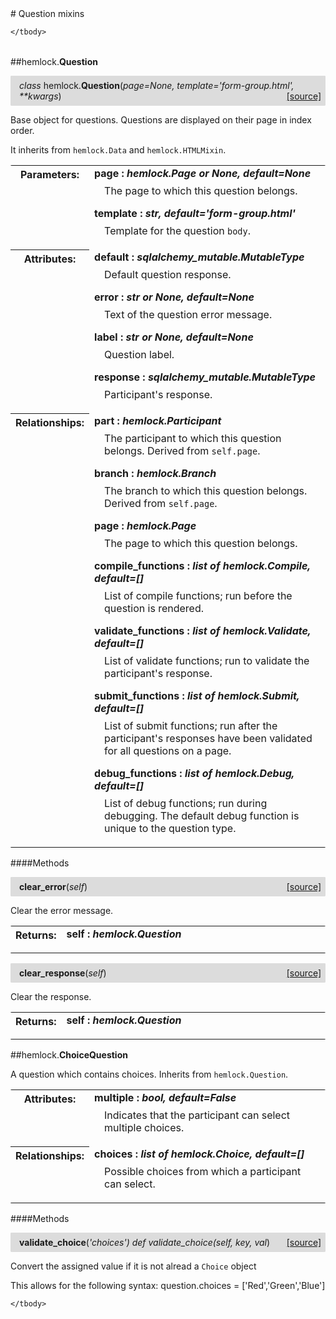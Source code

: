 <script src="https://cdn.mathjax.org/mathjax/latest/MathJax.js?config=TeX-AMS-MML_HTMLorMML" type="text/javascript"></script>

<link rel="stylesheet" href="https://assets.readthedocs.org/static/css/readthedocs-doc-embed.css" type="text/css" />

<style>
    a.src-href {
        float: right;
    }
    p.attr {
        margin-top: 0.5em;
        margin-left: 1em;
    }
    p.func-header {
        background-color: gainsboro;
        border-radius: 0.1em;
        padding: 0.5em;
        padding-left: 1em;
    }
    table.field-table {
        border-radius: 0.1em
    }
</style># Question mixins

<table class="docutils field-list field-table" frame="void" rules="none">
    <col class="field-name" />
    <col class="field-body" />
    <tbody valign="top">
        
    </tbody>
</table>



##hemlock.**Question**

<p class="func-header">
    <i>class</i> hemlock.<b>Question</b>(<i>page=None, template='form-group.html', **kwargs</i>) <a class="src-href" target="_blank" href="https://github.com/dsbowen/hemlock/blob/master/hemlock/models/question.py#L17">[source]</a>
</p>

Base object for questions. Questions are displayed on their page in index order.

It inherits from `hemlock.Data` and `hemlock.HTMLMixin`.

<table class="docutils field-list field-table" frame="void" rules="none">
    <col class="field-name" />
    <col class="field-body" />
    <tbody valign="top">
        <tr class="field">
    <th class="field-name"><b>Parameters:</b></td>
    <td class="field-body" width="100%"><b>page : <i>hemlock.Page or None, default=None</i></b>
<p class="attr">
    The page to which this question belongs.
</p>
<b>template : <i>str, default='form-group.html'</i></b>
<p class="attr">
    Template for the question <code>body</code>.
</p></td>
</tr>
<tr class="field">
    <th class="field-name"><b>Attributes:</b></td>
    <td class="field-body" width="100%"><b>default : <i>sqlalchemy_mutable.MutableType</i></b>
<p class="attr">
    Default question response.
</p>
<b>error : <i>str or None, default=None</i></b>
<p class="attr">
    Text of the question error message.
</p>
<b>label : <i>str or None, default=None</i></b>
<p class="attr">
    Question label.
</p>
<b>response : <i>sqlalchemy_mutable.MutableType</i></b>
<p class="attr">
    Participant's response.
</p></td>
</tr>
<tr class="field">
    <th class="field-name"><b>Relationships:</b></td>
    <td class="field-body" width="100%"><b>part : <i>hemlock.Participant</i></b>
<p class="attr">
    The participant to which this question belongs. Derived from <code>self.page</code>.
</p>
<b>branch : <i>hemlock.Branch</i></b>
<p class="attr">
    The branch to which this question belongs. Derived from <code>self.page</code>.
</p>
<b>page : <i>hemlock.Page</i></b>
<p class="attr">
    The page to which this question belongs.
</p>
<b>compile_functions : <i>list of hemlock.Compile, default=[]</i></b>
<p class="attr">
    List of compile functions; run before the question is rendered.
</p>
<b>validate_functions : <i>list of hemlock.Validate, default=[]</i></b>
<p class="attr">
    List of validate functions; run to validate the participant's response.
</p>
<b>submit_functions : <i>list of hemlock.Submit, default=[]</i></b>
<p class="attr">
    List of submit functions; run after the participant's responses have been validated for all questions on a page.
</p>
<b>debug_functions : <i>list of hemlock.Debug, default=[]</i></b>
<p class="attr">
    List of debug functions; run during debugging. The default debug function is unique to the question type.
</p></td>
</tr>
    </tbody>
</table>



####Methods



<p class="func-header">
    <i></i> <b>clear_error</b>(<i>self</i>) <a class="src-href" target="_blank" href="https://github.com/dsbowen/hemlock/blob/master/hemlock/models/question.py#L152">[source]</a>
</p>

Clear the error message.

<table class="docutils field-list field-table" frame="void" rules="none">
    <col class="field-name" />
    <col class="field-body" />
    <tbody valign="top">
        <tr class="field">
    <th class="field-name"><b>Returns:</b></td>
    <td class="field-body" width="100%"><b>self : <i>hemlock.Question</i></b>
<p class="attr">
    
</p></td>
</tr>
    </tbody>
</table>





<p class="func-header">
    <i></i> <b>clear_response</b>(<i>self</i>) <a class="src-href" target="_blank" href="https://github.com/dsbowen/hemlock/blob/master/hemlock/models/question.py#L163">[source]</a>
</p>

Clear the response.

<table class="docutils field-list field-table" frame="void" rules="none">
    <col class="field-name" />
    <col class="field-body" />
    <tbody valign="top">
        <tr class="field">
    <th class="field-name"><b>Returns:</b></td>
    <td class="field-body" width="100%"><b>self : <i>hemlock.Question</i></b>
<p class="attr">
    
</p></td>
</tr>
    </tbody>
</table>



##hemlock.**ChoiceQuestion**



A question which contains choices. Inherits from `hemlock.Question`.

<table class="docutils field-list field-table" frame="void" rules="none">
    <col class="field-name" />
    <col class="field-body" />
    <tbody valign="top">
        <tr class="field">
    <th class="field-name"><b>Attributes:</b></td>
    <td class="field-body" width="100%"><b>multiple : <i>bool, default=False</i></b>
<p class="attr">
    Indicates that the participant can select multiple choices.
</p></td>
</tr>
<tr class="field">
    <th class="field-name"><b>Relationships:</b></td>
    <td class="field-body" width="100%"><b>choices : <i>list of hemlock.Choice, default=[]</i></b>
<p class="attr">
    Possible choices from which a participant can select.
</p></td>
</tr>
    </tbody>
</table>



####Methods



<p class="func-header">
    <i></i> <b>validate_choice</b>(<i>'choices') def validate_choice(self, key, val</i>) <a class="src-href" target="_blank" href="https://github.com/dsbowen/hemlock/blob/master/hemlock/models/question.py#L233">[source]</a>
</p>

Convert the assigned value if it is not alread a `Choice` object

This allows for the following syntax:
question.choices = ['Red','Green','Blue']

<table class="docutils field-list field-table" frame="void" rules="none">
    <col class="field-name" />
    <col class="field-body" />
    <tbody valign="top">
        
    </tbody>
</table>


